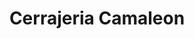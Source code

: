---
title: "Cerrajeria Camaleon"
url: /cuajimalpa-de-morelos/cerrajeria-camaleon/
shop: Schlüsseldienst
---